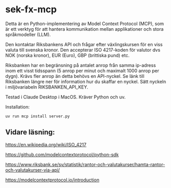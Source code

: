 # sek-fx-mcp

Detta är en Python-implementering av Model Context Protocol (MCP), som är ett verktyg för att hantera kommunikation mellan applikationer och stora språkmodeller (LLM).

Den kontaktar Riksbankens API och frågar efter växlingskursen för en viss valuta till svenska kronor. Den accepterar ISO 4217-koden för valutor dvs NOK (norska kronor), EUR (Euro), GBP (brittiska pund) etc.

Riksbanken har en begränsning på antalet anrop från samma ip-adress inom ett visst tidsspann (5 anrop per minut och maximalt 1000 anrop per dygn). Krävs fler anrop än detta behövs en API-nyckel. Se länk till Riksbanken längre ner för information hur du skaffar en nyckel. Sätt nyckeln i miljövariabeln RIKSBANKEN_API_KEY.

Testad i Claude Desktop i MacOS. Kräver Python och uv.

Installation:
```bash
uv run mcp install server.py
```

## Vidare läsning:
https://en.wikipedia.org/wiki/ISO_4217

https://github.com/modelcontextprotocol/python-sdk

https://www.riksbank.se/sv/statistik/rantor-och-valutakurser/hamta-rantor-och-valutakurser-via-api/

https://modelcontextprotocol.io/introduction
